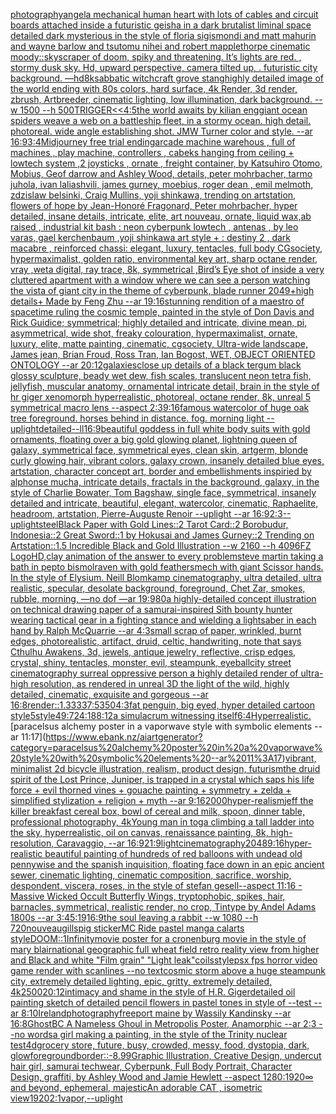 [photography](https://www.ebank.nz/aiartgenerator?category=photography)[angel](https://www.ebank.nz/aiartgenerator?category=angel)[a mechanical human heart with lots of cables and circuit boards attached inside a futuristic geisha in a dark brutalist liminal space detailed dark mysterious in the style of floria sigismondi and matt mahurin and wayne barlow and tsutomu nihei and robert mapplethorpe cinematic moody](https://www.ebank.nz/aiartgenerator?category=a%20mechanical%20human%20heart%20with%20lots%20of%20cables%20and%20circuit%20boards%20attached%20inside%20a%20futuristic%20geisha%20in%20a%20dark%20brutalist%20liminal%20space%20detailed%20dark%20mysterious%20in%20the%20style%20of%20floria%20sigismondi%20and%20matt%20mahurin%20and%20wayne%20barlow%20and%20tsutomu%20nihei%20and%20robert%20mapplethorpe%20cinematic%20moody)[::](https://www.ebank.nz/aiartgenerator?category=%3A%3A)[skyscraper of doom, spiky and threatening. It’s lights are red. , stormy dusk sky. Hd, upward perspective, camera tilted up, . futuristic city background. —hd](https://www.ebank.nz/aiartgenerator?category=skyscraper%20of%20doom%2C%20spiky%20and%20threatening.%20It%E2%80%99s%20lights%20are%20red.%20%2C%20stormy%20dusk%20sky.%20Hd%2C%20upward%20perspective%2C%20camera%20tilted%20up%2C%20.%20futuristic%20city%20background.%20%E2%80%94hd)[8k](https://www.ebank.nz/aiartgenerator?category=8k)[sabbatic witchcraft grove stang](https://www.ebank.nz/aiartgenerator?category=sabbatic%20witchcraft%20grove%20stang)[highly detailed image of the world ending with 80s colors, hard surface, 4k Render, 3d render, zbrush, Artbreeder, cinematic lighting, low illumination, dark background. --w 1500 --h 500](https://www.ebank.nz/aiartgenerator?category=highly%20detailed%20image%20of%20the%20world%20ending%20with%2080s%20colors%2C%20hard%20surface%2C%204k%20Render%2C%203d%20render%2C%20zbrush%2C%20Artbreeder%2C%20cinematic%20lighting%2C%20low%20illumination%2C%20dark%20background.%20--w%201500%20--h%20500)[TRIGGER](https://www.ebank.nz/aiartgenerator?category=TRIGGER)[<<4:5](https://www.ebank.nz/aiartgenerator?category=%3C%3C4%3A5)[the world awaits by kilian eng](https://www.ebank.nz/aiartgenerator?category=the%20world%20awaits%20by%20kilian%20eng)[giant ocean spiders weave a web on a battleship fleet, in a stormy ocean. high detail. photoreal. wide angle establishing shot. JMW Turner color and style. --ar 16:9](https://www.ebank.nz/aiartgenerator?category=giant%20ocean%20spiders%20weave%20a%20web%20on%20a%20battleship%20fleet%2C%20in%20a%20stormy%20ocean.%20high%20detail.%20photoreal.%20wide%20angle%20establishing%20shot.%20JMW%20Turner%20color%20and%20style.%20--ar%2016%3A9)[3:4](https://www.ebank.nz/aiartgenerator?category=3%3A4)[Midjourney free trial ending](https://www.ebank.nz/aiartgenerator?category=Midjourney%20free%20trial%20ending)[arcade machine warehous , full of machines , play machine, controllers , cabeks hanging from ceiling + lowtech system ,2 joysticks , ornate , freight container, by Katsuhiro Otomo, Mobius, Geof darrow and Ashley Wood, details, peter mohrbacher, tarmo juhola, ivan laliashvili, james gurney, moebius, roger dean , emil melmoth, zdzislaw belsinki, Craig Mullins, yoji shinkawa, trending on artstation, flowers of hope by Jean-Honoré Fragonard, Peter mohrbacher, hyper detailed, insane details, intricate, elite, art nouveau, ornate, liquid wax,ab raised , industrial kit bash : neon cyberpunk lowtech , antenas , by leo varas, gael kerchenbaum ,yoji shinkawa art style + : destiny 2 , dark macabre , reinforced chassi: elegant, luxury, tentacles, full body CGsociety, hypermaximalist, golden ratio, environmental key art, sharp octane render, vray ,weta digital, ray trace, 8k, symmetrical ,Bird’s Eye shot of inside a very cluttered apartment with a window where we can see a person watching the vista of giant city in the theme of cyberpunk, blade runner 2049+high details+ Made by Feng Zhu --ar 19:16](https://www.ebank.nz/aiartgenerator?category=arcade%20machine%20warehous%20%2C%20full%20of%20machines%20%2C%20play%20machine%2C%20controllers%20%2C%20cabeks%20hanging%20from%20ceiling%20%2B%20lowtech%20system%20%2C2%20joysticks%20%2C%20ornate%20%2C%20freight%20container%2C%20by%20Katsuhiro%20Otomo%2C%20Mobius%2C%20Geof%20darrow%20and%20Ashley%20Wood%2C%20details%2C%20peter%20mohrbacher%2C%20tarmo%20juhola%2C%20ivan%20laliashvili%2C%20james%20gurney%2C%20moebius%2C%20roger%20dean%20%2C%20emil%20melmoth%2C%20zdzislaw%20belsinki%2C%20Craig%20Mullins%2C%20yoji%20shinkawa%2C%20trending%20on%20artstation%2C%20flowers%20of%20hope%20by%20Jean-Honor%C3%A9%20Fragonard%2C%20Peter%20mohrbacher%2C%20hyper%20detailed%2C%20insane%20details%2C%20intricate%2C%20elite%2C%20art%20nouveau%2C%20ornate%2C%20liquid%20wax%2Cab%20raised%20%2C%20industrial%20kit%20bash%20%3A%20neon%20cyberpunk%20lowtech%20%2C%20antenas%20%2C%20by%20leo%20varas%2C%20gael%20kerchenbaum%20%2Cyoji%20shinkawa%20art%20style%20%2B%20%3A%20destiny%202%20%2C%20dark%20macabre%20%2C%20reinforced%20chassi%3A%20elegant%2C%20luxury%2C%20tentacles%2C%20full%20body%20CGsociety%2C%20hypermaximalist%2C%20golden%20ratio%2C%20environmental%20key%20art%2C%20sharp%20octane%20render%2C%20vray%20%2Cweta%20digital%2C%20ray%20trace%2C%208k%2C%20symmetrical%20%2CBird%E2%80%99s%20Eye%20shot%20of%20inside%20a%20very%20cluttered%20apartment%20with%20a%20window%20where%20we%20can%20see%20a%20person%20watching%20the%20vista%20of%20giant%20city%20in%20the%20theme%20of%20cyberpunk%2C%20blade%20runner%202049%2Bhigh%20details%2B%20Made%20by%20Feng%20Zhu%20--ar%2019%3A16)[stunning rendition of a maestro of spacetime ruling the cosmic temple, painted in the style of Don Davis and Rick Guidice; symmetrical; highly detailed and intricate, divine mean, pi, asymmetrical, wide shot, freaky colouration, hypermaximalist, ornate, luxury, elite, matte painting, cinematic, cgsociety, Ultra-wide landscape, James jean, Brian Froud, Ross Tran, Ian Bogost, WET, OBJECT ORIENTED ONTOLOGY --ar 20:12](https://www.ebank.nz/aiartgenerator?category=stunning%20rendition%20of%20a%20maestro%20of%20spacetime%20ruling%20the%20cosmic%20temple%2C%20painted%20in%20the%20style%20of%20Don%20Davis%20and%20Rick%20Guidice%3B%20symmetrical%3B%20highly%20detailed%20and%20intricate%2C%20divine%20mean%2C%20pi%2C%20asymmetrical%2C%20wide%20shot%2C%20freaky%20colouration%2C%20hypermaximalist%2C%20ornate%2C%20luxury%2C%20elite%2C%20matte%20painting%2C%20cinematic%2C%20cgsociety%2C%20Ultra-wide%20landscape%2C%20James%20jean%2C%20Brian%20Froud%2C%20Ross%20Tran%2C%20Ian%20Bogost%2C%20WET%2C%20OBJECT%20ORIENTED%20ONTOLOGY%20--ar%2020%3A12)[galaxies](https://www.ebank.nz/aiartgenerator?category=galaxies)[close up details of a black tergum black glossy sculpture, beady wet dew, fish scales, translucent neon tetra fish, jellyfish, muscular anatomy, ornamental intricate detail, brain in the style of hr giger xenomorph hyperrealistic, photoreal, octane render, 8k, unreal 5 symmetrical macro lens --aspect 2:3](https://www.ebank.nz/aiartgenerator?category=close%20up%20details%20of%20a%20black%20tergum%20black%20glossy%20sculpture%2C%20beady%20wet%20dew%2C%20fish%20scales%2C%20translucent%20neon%20tetra%20fish%2C%20jellyfish%2C%20muscular%20anatomy%2C%20ornamental%20intricate%20detail%2C%20brain%20in%20the%20style%20of%20hr%20giger%20xenomorph%20hyperrealistic%2C%20photoreal%2C%20octane%20render%2C%208k%2C%20unreal%205%20symmetrical%20macro%20lens%20--aspect%202%3A3)[9:16](https://www.ebank.nz/aiartgenerator?category=9%3A16)[famous watercolor of huge oak tree foreground. horses behind in distance. fog. morning light --uplight](https://www.ebank.nz/aiartgenerator?category=famous%20watercolor%20of%20huge%20oak%20tree%20foreground.%20horses%20behind%20in%20distance.%20fog.%20morning%20light%20--uplight)[detailed](https://www.ebank.nz/aiartgenerator?category=detailed)[--ll](https://www.ebank.nz/aiartgenerator?category=--ll)[16:9](https://www.ebank.nz/aiartgenerator?category=16%3A9)[beautiful goddess in full white body suits with gold ornaments, floating over a big gold glowing planet, lightning queen of galaxy, symmetrical face, symmetrical eyes, clean skin, artgerm, blonde curly glowing hair, vibrant colors, galaxy crown, insanely detailed blue eyes, artstation, character concept art, border and embellishments inspiried by alphonse mucha, intricate details, fractals in the background, galaxy, in the style of Charlie Bowater, Tom Bagshaw, single face, symmetrical, insanely detailed and intricate, beautiful, elegant, watercolor, cinematic, Raphaelite, headroom, artstation, Pierre-Auguste Renoir --uplight --ar 16:9](https://www.ebank.nz/aiartgenerator?category=beautiful%20goddess%20in%20full%20white%20body%20suits%20with%20gold%20ornaments%2C%20floating%20over%20a%20big%20gold%20glowing%20planet%2C%20lightning%20queen%20of%20galaxy%2C%20symmetrical%20face%2C%20symmetrical%20eyes%2C%20clean%20skin%2C%20artgerm%2C%20blonde%20curly%20glowing%20hair%2C%20vibrant%20colors%2C%20galaxy%20crown%2C%20insanely%20detailed%20blue%20eyes%2C%20artstation%2C%20character%20concept%20art%2C%20border%20and%20embellishments%20inspiried%20by%20alphonse%20mucha%2C%20intricate%20details%2C%20fractals%20in%20the%20background%2C%20galaxy%2C%20in%20the%20style%20of%20Charlie%20Bowater%2C%20Tom%20Bagshaw%2C%20single%20face%2C%20symmetrical%2C%20insanely%20detailed%20and%20intricate%2C%20beautiful%2C%20elegant%2C%20watercolor%2C%20cinematic%2C%20Raphaelite%2C%20headroom%2C%20artstation%2C%20Pierre-Auguste%20Renoir%20--uplight%20--ar%2016%3A9)[2:3](https://www.ebank.nz/aiartgenerator?category=2%3A3)[--uplight](https://www.ebank.nz/aiartgenerator?category=--uplight)[steel](https://www.ebank.nz/aiartgenerator?category=steel)[Black Paper with Gold Lines::2 Tarot Card::2 Borobudur, Indonesia::2 Great Sword::1 by Hokusai and James Gurney::2 Trending on Artstation::1.5 Incredible Black and Gold Illustration    --w 2160  --h 4096](https://www.ebank.nz/aiartgenerator?category=Black%20Paper%20with%20Gold%20Lines%3A%3A2%20Tarot%20Card%3A%3A2%20Borobudur%2C%20Indonesia%3A%3A2%20Great%20Sword%3A%3A1%20by%20Hokusai%20and%20James%20Gurney%3A%3A2%20Trending%20on%20Artstation%3A%3A1.5%20Incredible%20Black%20and%20Gold%20Illustration%20%20%20%20--w%202160%20%20--h%204096)[FZ Logo](https://www.ebank.nz/aiartgenerator?category=FZ%20Logo)[HD,](https://www.ebank.nz/aiartgenerator?category=HD%2C)[clay animation of the answer to every problem](https://www.ebank.nz/aiartgenerator?category=clay%20animation%20of%20the%20answer%20to%20every%20problem)[steve martin taking a bath in pepto bismol](https://www.ebank.nz/aiartgenerator?category=steve%20martin%20taking%20a%20bath%20in%20pepto%20bismol)[raven with gold feathers](https://www.ebank.nz/aiartgenerator?category=raven%20with%20gold%20feathers)[mech with giant Scissor hands. In the style of Elysium. Neill Blomkamp cinematography, ultra detailed, ultra realistic, specular, desolate background, foreground, Chet Zar, smokes, rubble, morning,  —no dof —ar 19:9](https://www.ebank.nz/aiartgenerator?category=mech%20with%20giant%20Scissor%20hands.%20In%20the%20style%20of%20Elysium.%20Neill%20Blomkamp%20cinematography%2C%20ultra%20detailed%2C%20ultra%20realistic%2C%20specular%2C%20desolate%20background%2C%20foreground%2C%20Chet%20Zar%2C%20smokes%2C%20rubble%2C%20morning%2C%20%20%E2%80%94no%20dof%20%E2%80%94ar%2019%3A9)[80](https://www.ebank.nz/aiartgenerator?category=80)[a highly-detailed concept illustration on technical drawing paper of a samurai-inspired Sith bounty hunter  wearing tactical gear in a fighting stance and wielding a lightsaber in each hand by Ralph McQuarrie --ar 4:3](https://www.ebank.nz/aiartgenerator?category=a%20highly-detailed%20concept%20illustration%20on%20technical%20drawing%20paper%20of%20a%20samurai-inspired%20Sith%20bounty%20hunter%20%20wearing%20tactical%20gear%20in%20a%20fighting%20stance%20and%20wielding%20a%20lightsaber%20in%20each%20hand%20by%20Ralph%20McQuarrie%20--ar%204%3A3)[small scrap of paper, wrinkled, burnt edges, photorealistic, artifact, druid, celtic, handwriting, note that says Cthulhu Awakens, 3d, jewels, antique jewelry, reflective, crisp edges, crystal, shiny, tentacles, monster, evil, steampunk, eyeball](https://www.ebank.nz/aiartgenerator?category=small%20scrap%20of%20paper%2C%20wrinkled%2C%20burnt%20edges%2C%20photorealistic%2C%20artifact%2C%20druid%2C%20celtic%2C%20handwriting%2C%20note%20that%20says%20Cthulhu%20Awakens%2C%203d%2C%20jewels%2C%20antique%20jewelry%2C%20reflective%2C%20crisp%20edges%2C%20crystal%2C%20shiny%2C%20tentacles%2C%20monster%2C%20evil%2C%20steampunk%2C%20eyeball)[city street cinematography surreal oppressive person a highly detailed render of ultra-high resolution, as rendered in unreal 3D   the light of the wild, highly detailed, cinematic, exquisite and gorgeous --ar 16:8](https://www.ebank.nz/aiartgenerator?category=city%20street%20cinematography%20surreal%20oppressive%20person%20a%20highly%20detailed%20render%20of%20ultra-high%20resolution%2C%20as%20rendered%20in%20unreal%203D%20%20%20the%20light%20of%20the%20wild%2C%20highly%20detailed%2C%20cinematic%2C%20exquisite%20and%20gorgeous%20--ar%2016%3A8)[render::1.3333](https://www.ebank.nz/aiartgenerator?category=render%3A%3A1.3333)[7:5](https://www.ebank.nz/aiartgenerator?category=7%3A5)[350](https://www.ebank.nz/aiartgenerator?category=350)[4:3](https://www.ebank.nz/aiartgenerator?category=4%3A3)[fat penguin,  big eyed, hyper detailed cartoon style](https://www.ebank.nz/aiartgenerator?category=fat%20penguin%2C%20%20big%20eyed%2C%20hyper%20detailed%20cartoon%20style)[5](https://www.ebank.nz/aiartgenerator?category=5)[style](https://www.ebank.nz/aiartgenerator?category=style)[49:7](https://www.ebank.nz/aiartgenerator?category=49%3A7)[24:18](https://www.ebank.nz/aiartgenerator?category=24%3A18)[8:12](https://www.ebank.nz/aiartgenerator?category=8%3A12)[a simulacrum witnessing itself](https://www.ebank.nz/aiartgenerator?category=a%20simulacrum%20witnessing%20itself)[6:4](https://www.ebank.nz/aiartgenerator?category=6%3A4)[Hyperrealistic.](https://www.ebank.nz/aiartgenerator?category=Hyperrealistic.)[paracelsus alchemy poster in a vaporwave style with symbolic elements --ar 11:17](https://www.ebank.nz/aiartgenerator?category=paracelsus%20alchemy%20poster%20in%20a%20vaporwave%20style%20with%20symbolic%20elements%20--ar%2011%3A17)[vibrant, minimalist 2d bicycle illustration, realism, product design, futurism](https://www.ebank.nz/aiartgenerator?category=vibrant%2C%20minimalist%202d%20bicycle%20illustration%2C%20realism%2C%20product%20design%2C%20futurism)[the druid spirit of the Lost Prince, Juniper, is trapped in a crystal which saps his life force + evil thorned vines + gouache painting + symmetry + zelda + simplified stylization + religion + myth --ar 9:16](https://www.ebank.nz/aiartgenerator?category=the%20druid%20spirit%20of%20the%20Lost%20Prince%2C%20Juniper%2C%20is%20trapped%20in%20a%20crystal%20which%20saps%20his%20life%20force%20%2B%20evil%20thorned%20vines%20%2B%20gouache%20painting%20%2B%20symmetry%20%2B%20zelda%20%2B%20simplified%20stylization%20%2B%20religion%20%2B%20myth%20--ar%209%3A16)[2000](https://www.ebank.nz/aiartgenerator?category=2000)[hyper-realism](https://www.ebank.nz/aiartgenerator?category=hyper-realism)[jeff the killer breakfast cereal box, bowl of cereal and milk, spoon, dinner table, professional photography, 4k](https://www.ebank.nz/aiartgenerator?category=jeff%20the%20killer%20breakfast%20cereal%20box%2C%20bowl%20of%20cereal%20and%20milk%2C%20spoon%2C%20dinner%20table%2C%20professional%20photography%2C%204k)[Young man in toga climbing a tall ladder into the sky, hyperrealistic, oil on canvas, renaissance painting, 8k, high-resolution, Caravaggio, --ar 16:9](https://www.ebank.nz/aiartgenerator?category=Young%20man%20in%20toga%20climbing%20a%20tall%20ladder%20into%20the%20sky%2C%20hyperrealistic%2C%20oil%20on%20canvas%2C%20renaissance%20painting%2C%208k%2C%20high-resolution%2C%20Caravaggio%2C%20--ar%2016%3A9)[21:9](https://www.ebank.nz/aiartgenerator?category=21%3A9)[light](https://www.ebank.nz/aiartgenerator?category=light)[cinematography](https://www.ebank.nz/aiartgenerator?category=cinematography)[2048](https://www.ebank.nz/aiartgenerator?category=2048)[9:16](https://www.ebank.nz/aiartgenerator?category=9%3A16)[hyper-realistic beautiful painting of hundreds of red balloons with undead old pennywise and the spanish inquisition, floating face down in an epic ancient sewer, cinematic lighting, cinematic composition, sacrifice, worship, despondent, viscera, roses, in the style of stefan gesell--aspect 11:16 -](https://www.ebank.nz/aiartgenerator?category=hyper-realistic%20beautiful%20painting%20of%20hundreds%20of%20red%20balloons%20with%20undead%20old%20pennywise%20and%20the%20spanish%20inquisition%2C%20floating%20face%20down%20in%20an%20epic%20ancient%20sewer%2C%20cinematic%20lighting%2C%20cinematic%20composition%2C%20sacrifice%2C%20worship%2C%20despondent%2C%20viscera%2C%20roses%2C%20in%20the%20style%20of%20stefan%20gesell--aspect%2011%3A16%20-)[Massive Wicked Occult Butterfly Wings, tryptophobic, spikes, hair, barnacles, symmetrical, realistic render, no crop, Tintype by Andel Adams 1800s --ar 3:4](https://www.ebank.nz/aiartgenerator?category=Massive%20Wicked%20Occult%20Butterfly%20Wings%2C%20tryptophobic%2C%20spikes%2C%20hair%2C%20barnacles%2C%20symmetrical%2C%20realistic%20render%2C%20no%20crop%2C%20Tintype%20by%20Andel%20Adams%201800s%20--ar%203%3A4)[5:19](https://www.ebank.nz/aiartgenerator?category=5%3A19)[16:9](https://www.ebank.nz/aiartgenerator?category=16%3A9)[the soul leaving a rabbit --w 1080 --h 720](https://www.ebank.nz/aiartgenerator?category=the%20soul%20leaving%20a%20rabbit%20--w%201080%20--h%20720)[nouveau](https://www.ebank.nz/aiartgenerator?category=nouveau)[gills](https://www.ebank.nz/aiartgenerator?category=gills)[pig sticker](https://www.ebank.nz/aiartgenerator?category=pig%20sticker)[MC Ride pastel manga calarts style](https://www.ebank.nz/aiartgenerator?category=MC%20Ride%20pastel%20manga%20calarts%20style)[DOOM::1](https://www.ebank.nz/aiartgenerator?category=DOOM%3A%3A1)[Infinity](https://www.ebank.nz/aiartgenerator?category=Infinity)[movie poster for a cronenburg movie in the style of mary blair](https://www.ebank.nz/aiartgenerator?category=movie%20poster%20for%20a%20cronenburg%20movie%20in%20the%20style%20of%20mary%20blair)[national geographic	full wheat field retro reality view from higher and Black and white "Film grain" "Light leak"](https://www.ebank.nz/aiartgenerator?category=national%20geographic%09full%20wheat%20field%20retro%20reality%20view%20from%20higher%20and%20Black%20and%20white%20%22Film%20grain%22%20%22Light%20leak%22)[coils](https://www.ebank.nz/aiartgenerator?category=coils)[style](https://www.ebank.nz/aiartgenerator?category=style)[psx fps horror video game render with scanlines --no text](https://www.ebank.nz/aiartgenerator?category=psx%20fps%20horror%20video%20game%20render%20with%20scanlines%20--no%20text)[cosmic storm above a huge steampunk city, extremely detailed lighting, epic, gritty, extremely detailed, 4k](https://www.ebank.nz/aiartgenerator?category=cosmic%20storm%20above%20a%20huge%20steampunk%20city%2C%20extremely%20detailed%20lighting%2C%20epic%2C%20gritty%2C%20extremely%20detailed%2C%204k)[2500](https://www.ebank.nz/aiartgenerator?category=2500)[20:12](https://www.ebank.nz/aiartgenerator?category=20%3A12)[intimacy and shame in the style of H.R. Giger](https://www.ebank.nz/aiartgenerator?category=intimacy%20and%20shame%20in%20the%20style%20of%20H.R.%20Giger)[detailed oil painting sketch of detailed pencil flowers in pastel tones in style of --test --ar 8:10](https://www.ebank.nz/aiartgenerator?category=detailed%20oil%20painting%20sketch%20of%20detailed%20pencil%20flowers%20in%20pastel%20tones%20in%20style%20of%20--test%20--ar%208%3A10)[Ireland](https://www.ebank.nz/aiartgenerator?category=Ireland)[photography](https://www.ebank.nz/aiartgenerator?category=photography)[freeport maine by Wassily Kandinsky --ar 16:8](https://www.ebank.nz/aiartgenerator?category=freeport%20maine%20by%20Wassily%20Kandinsky%20--ar%2016%3A8)[GhostBC A Nameless Ghoul in Metropolis Poster, Anamorphic --ar 2:3 --no words](https://www.ebank.nz/aiartgenerator?category=GhostBC%20A%20Nameless%20Ghoul%20in%20Metropolis%20Poster%2C%20Anamorphic%20--ar%202%3A3%20--no%20words)[a girl making a painting, in the style of the Trinity nuclear test](https://www.ebank.nz/aiartgenerator?category=a%20girl%20making%20a%20painting%2C%20in%20the%20style%20of%20the%20Trinity%20nuclear%20test)[4d](https://www.ebank.nz/aiartgenerator?category=4d)[grocery store, future, busy, crowded, messy, food, dystopia, dark, glow](https://www.ebank.nz/aiartgenerator?category=grocery%20store%2C%20future%2C%20busy%2C%20crowded%2C%20messy%2C%20food%2C%20dystopia%2C%20dark%2C%20glow)[foreground](https://www.ebank.nz/aiartgenerator?category=foreground)[border::-8.99](https://www.ebank.nz/aiartgenerator?category=border%3A%3A-8.99)[Graphic Illustration, Creative Design, undercut hair girl, samurai techwear, Cyberpunk, Full Body Portrait, Character Design, graffiti, by Ashley Wood and Jamie Hewlett --aspect 1280:1920](https://www.ebank.nz/aiartgenerator?category=Graphic%20Illustration%2C%20Creative%20Design%2C%20undercut%20hair%20girl%2C%20samurai%20techwear%2C%20Cyberpunk%2C%20Full%20Body%20Portrait%2C%20Character%20Design%2C%20graffiti%2C%20by%20Ashley%20Wood%20and%20Jamie%20Hewlett%20--aspect%201280%3A1920)[∞ and beyond, ephemeral, majestic](https://www.ebank.nz/aiartgenerator?category=%E2%88%9E%20and%20beyond%2C%20ephemeral%2C%20majestic)[An adorable CAT , isometric view](https://www.ebank.nz/aiartgenerator?category=An%20adorable%20CAT%20%2C%20isometric%20view)[1920](https://www.ebank.nz/aiartgenerator?category=1920)[2:1](https://www.ebank.nz/aiartgenerator?category=2%3A1)[vapor,](https://www.ebank.nz/aiartgenerator?category=vapor%2C)[--uplight](https://www.ebank.nz/aiartgenerator?category=--uplight)